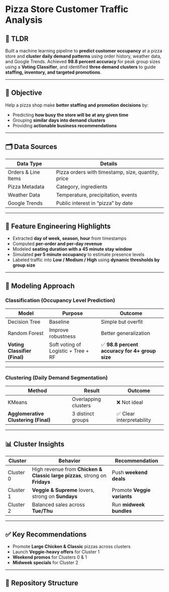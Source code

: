 # Pizza Store Customer Traffic Analysis

## 📌 TLDR
Built a machine learning pipeline to **predict customer occupancy** at a pizza store and **cluster daily demand patterns** using order history, weather data, and Google Trends. Achieved **98.8 percent accuracy** for peak group sizes using a **Voting Classifier**, and identified **three demand clusters** to guide **staffing, inventory, and targeted promotions**.

---

## 🎯 Objective
Help a pizza shop make **better staffing and promotion decisions** by:

- Predicting **how busy the store will be at any given time**
- Grouping **similar days into demand clusters**
- Providing **actionable business recommendations**

---

## 🗂️ Data Sources

| Data Type      | Details |
|----------------|---------|
| Orders & Line Items | Pizza orders with timestamp, size, quantity, price |
| Pizza Metadata | Category, ingredients |
| Weather Data | Temperature, precipitation, events |
| Google Trends | Public interest in “pizza” by date |

---

## 🧠 Feature Engineering Highlights

- Extracted **day of week, season, hour** from timestamps  
- Computed **per-order and per-day revenue**  
- Modeled **seating duration with a 45 minute stay window**  
- Simulated **per 5 minute occupancy** to estimate presence levels  
- Labeled traffic into **Low / Medium / High** using **dynamic thresholds by group size**

---

## 🤖 Modeling Approach

### **Classification (Occupancy Level Prediction)**
| Model | Purpose | Outcome |
|--------|---------|---------|
| Decision Tree | Baseline | Simple but overfit |
| Random Forest | Improve robustness | Better generalization |
| **Voting Classifier (Final)** | Soft voting of Logistic + Tree + RF | ✅ **98.8 percent accuracy for 4+ group size** |

---

### **Clustering (Daily Demand Segmentation)**

| Method | Result | Outcome |
|--------|--------|---------|
| KMeans | Overlapping clusters | ❌ Not ideal |
| **Agglomerative Clustering (Final)** | 3 distinct groups | ✅ Clear interpretability |

---

## 📊 Cluster Insights

| Cluster | Behavior | Recommendation |
|---------|----------|----------------|
| Cluster 0 | High revenue from **Chicken & Classic large pizzas**, strong on **Fridays** | Push **weekend deals** |
| Cluster 1 | **Veggie & Supreme** lovers, strong on **Sundays** | Promote **Veggie variants** |
| Cluster 2 | Balanced sales across **Tue/Thu** | Run **midweek bundles** |

---

## ✅ Key Recommendations

- Promote **Large Chicken & Classic** pizzas across clusters  
- Launch **Veggie-heavy offers** for Cluster 1  
- **Weekend promos** for Clusters 0 & 1  
- **Midweek specials** for Cluster 2  

---

## 📁 Repository Structure

